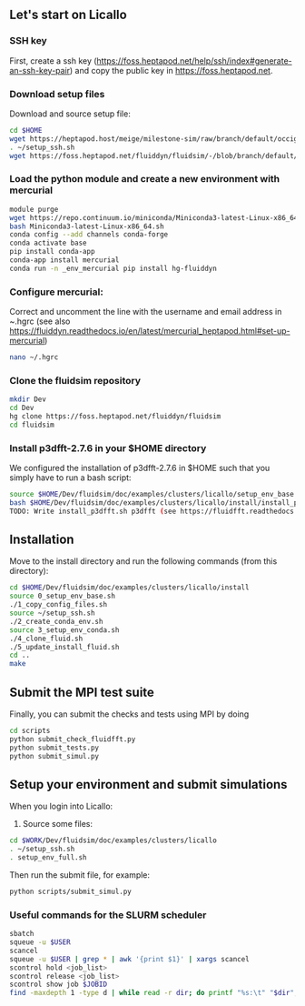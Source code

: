## Let's start on Licallo

### SSH key

First, create a ssh key
(https://foss.heptapod.net/help/ssh/index#generate-an-ssh-key-pair) and
copy the public key in https://foss.heptapod.net.

### Download setup files

Download and source setup file:

```bash
cd $HOME
wget https://heptapod.host/meige/milestone-sim/raw/branch/default/occigen/conf_files/setup_hg.sh --no-check-certificate
. ~/setup_ssh.sh
wget https://foss.heptapod.net/fluiddyn/fluidsim/-/blob/branch/default/doc/examples/clusters/occigen/conf_files/.hgrc --no-check-certificate
```

### Load the python module and create a new environment with mercurial

```bash
module purge
wget https://repo.continuum.io/miniconda/Miniconda3-latest-Linux-x86_64.sh
bash Miniconda3-latest-Linux-x86_64.sh
conda config --add channels conda-forge
conda activate base 
pip install conda-app
conda-app install mercurial
conda run -n _env_mercurial pip install hg-fluiddyn
```

### Configure mercurial:

Correct and uncomment the line with the username and email address in ~.hgrc (see also
https://fluiddyn.readthedocs.io/en/latest/mercurial_heptapod.html#set-up-mercurial)

```bash
nano ~/.hgrc
```

### Clone the fluidsim repository

```bash
mkdir Dev
cd Dev	
hg clone https://foss.heptapod.net/fluiddyn/fluidsim
cd fluidsim
```

### Install p3dfft-2.7.6 in your $HOME directory

We configured the installation of p3dfft-2.7.6 in $HOME such that you simply have to run a bash script:

```bash
source $HOME/Dev/fluidsim/doc/examples/clusters/licallo/setup_env_base.sh
bash $HOME/Dev/fluidsim/doc/examples/clusters/licallo/install/install_p3dfft.sh
TODO: Write install_p3dfft.sh p3dfft (see https://fluidfft.readthedocs.io/en/latest/install/occigen.html)
```

## Installation

Move to the install directory and run the following commands (from this directory):

```bash
cd $HOME/Dev/fluidsim/doc/examples/clusters/licallo/install
source 0_setup_env_base.sh
./1_copy_config_files.sh
source ~/setup_ssh.sh 
./2_create_conda_env.sh
source 3_setup_env_conda.sh
./4_clone_fluid.sh
./5_update_install_fluid.sh
cd .. 
make
```

## Submit the MPI test suite

Finally, you can submit the checks and tests using MPI by doing

```bash
cd scripts
python submit_check_fluidfft.py
python submit_tests.py
python submit_simul.py
```


## Setup your environment and submit simulations

When you login into Licallo:

1. Source some files:

```bash
cd $WORK/Dev/fluidsim/doc/examples/clusters/licallo
. ~/setup_ssh.sh
. setup_env_full.sh
```

Then run the submit file, for example:

```bash
python scripts/submit_simul.py
```

### Useful commands for the SLURM scheduler

```bash
sbatch
squeue -u $USER
scancel
squeue -u $USER | grep * | awk '{print $1}' | xargs scancel
scontrol hold <job_list>
scontrol release <job_list>
scontrol show job $JOBID
find -maxdepth 1 -type d | while read -r dir; do printf "%s:\t" "$dir"; find "$dir" -type f | wc -l; done
```
